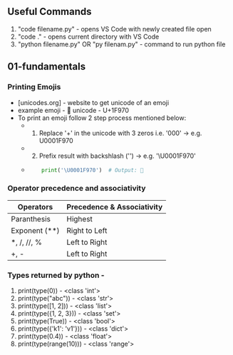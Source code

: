 ## Useful Commands

1. "code filename.py" - opens VS Code with newly created file open
2. "code ." - opens current directory with VS Code
3. "python filename.py" OR "py filenam.py" - command to run python file


## 01-fundamentals

### Printing Emojis

- [unicodes.org] - website to get unicode of an emoji
- example emoji - 🥰 unicode - U+1F970
- To print an emoji follow 2 step process mentioned below:
  - 1. Replace '+' in the unicode with 3 zeros i.e. '000' -> e.g. U0001F970
  - 2. Prefix result with backshlash ('\') -> e.g. '\U0001F970'
  - ```py 
        print('\U0001F970')  # Output: 🥰
    ```


### Operator precedence and associativity

|Operators|Precedence & Associativity |
|--|--|
|Paranthesis|Highest|
|Exponent (**)|Right to Left|
|*, /, //, %|Left to Right|
|+, -|Left to Right|


### Types returned by python -

1. print(type(0)) - <class 'int'>
2. print(type("abc")) - <class 'str'>
3. print(type([1, 2])) - <class 'list'>
4. print(type({1, 2, 3})) - <class 'set'>
5. print(type(True)) - <class 'bool'>
6. print(type({'k1': 'v1'})) - <class 'dict'>
7. print(type(0.4)) - <class 'float'>
8. print(type(range(10))) - <class 'range'>
